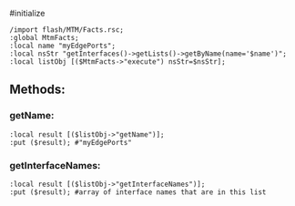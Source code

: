 #initialize

```
/import flash/MTM/Facts.rsc;
:global MtmFacts;
:local name "myEdgePorts";
:local nsStr "getInterfaces()->getLists()->getByName(name='$name')";
:local listObj [($MtmFacts->"execute") nsStr=$nsStr];
```

## Methods:

### getName:

```
:local result [($listObj->"getName")];
:put ($result); #"myEdgePorts"
```

### getInterfaceNames:

```
:local result [($listObj->"getInterfaceNames")];
:put ($result); #array of interface names that are in this list
```